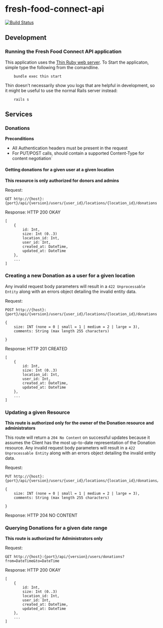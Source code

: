 # fresh-food-connect-api

[![Build Status](https://travis-ci.org/codefordenver/fresh-food-connect-api.svg?branch=master)](https://travis-ci.org/codefordenver/fresh-food-connect-api)



## Development

### Running the Fresh Food Connect API application

This application uses the [Thin Ruby web server](http://code.macournoyer.com/thin/usage/). To Start the applicaton, simple type the following from the comandline.

        bundle exec thin start

Thin doesn't necessarily show you logs that are helpful in development, so it might be useful to use the normal Rails server instead:

        rails s 


        
## Services

### Donations

**Preconditions**
* All Authentication headers must be present in the request
* For PUT/POST calls, should contain a supported Content-Type for content negotiation`

#### Getting donations for a given user at a given location
**This resource is only authorized for donors and admins**

Request:

    GET http://{host}:{port}/api/{version}/users/{user_id}/locations/{location_id}/donations
    
Response:
    HTTP 200 OKAY
    
    [
        {
            id: Int,
            size: Int (0..3)
            location_id: Int,
            user_id: Int,
            created_at: DateTime,
            updated_at: DateTime
        },
        ...
    ]
    
### Creating a new Donation as a user for a given location

Any invalid request body parameters will result in a `422 Unprocessable Entity` along with an errors object detailing the invalid entity data.

Request:

    POST http://{host}:{port}/api/{version}/users/{user_id}/locations/{location_id}/donations
    
    {
        size: INT (none = 0 | small = 1 | medium = 2 | large = 3),
        comments: String (max length 255 characters)
        
    }
    
 Response:
    HTTP 201 CREATED
    
    [
        {
            id: Int,
            size: Int (0..3)
            location_id: Int,
            user_id: Int,
            created_at: DateTime,
            updated_at: DateTime
        },
        ...
    ] 
    

### Updating a given Resource
**This route is authorized only for the owner of the Donation resource and administrators**

This route will return a `204 No Content` on successful updates because it assumes the Client has the most up-to-date representation of the Donation resource. Any invalid request body parameters will result in a `422 Unprocessable Entity` along with an errors object detailing the invalid entity data.

Request:

    PUT http://{host}:{port}/api/{version}/users/{user_id}/locations/{location_id}/donations/{id}
    
    {
        size: INT (none = 0 | small = 1 | medium = 2 | large = 3),
        comments: String (max length 255 characters)
        
    }
    
 Response:
    HTTP 204 NO CONTENT
    
### Querying Donations for a given date range
**This route is authorized for Administrators only**

Request:

    GET http://{host}:{port}/api/{version}/users/donations?from=DateTime&to=DateTime
    
Response:
    HTTP 200 OKAY
    
    [
        {
            id: Int,
            size: Int (0..3)
            location_id: Int,
            user_id: Int,
            created_at: DateTime,
            updated_at: DateTime
        },
        ...
    ]
